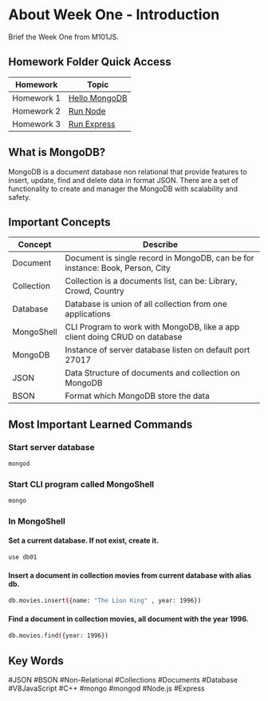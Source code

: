 # About Week One - Introduction

Brief the Week One from M101JS.

## Homework Folder Quick Access

| Homework  | Topic |
| ------------- | ------------- |
| Homework 1  | [Hello MongoDB](https://github.com/lucascco/mongoDBUniversity-M101JS/tree/master/homework/week1/hw1-1)  |
| Homework 2  | [Run Node](https://github.com/lucascco/mongoDBUniversity-M101JS/tree/master/homework/week1/hw1-2)  |
| Homework 3  | [Run Express](https://github.com/lucascco/mongoDBUniversity-M101JS/tree/master/homework/week1/hw1-3)  |


## What is MongoDB?

MongoDB is a document database non relational that provide features to insert, update, find and delete data in format JSON. There are a set of functionality to create and manager the MongoDB with scalability and safety.

## Important Concepts

| Concept  | Describe |
| ------------- | ------------- |
| Document | Document is single record in MongoDB, can be for instance: Book, Person, City   |
| Collection  | Collection is a documents list, can be: Library, Crowd, Country  |
| Database  | Database is union of all collection from one applications  |
| MongoShell  | CLI Program to work with MongoDB, like a app client doing CRUD on database  |
| MongoDB  | Instance of server database listen on default port 27017 |
| JSON  | Data Structure of documents and collection on MongoDB  |
| BSON  | Format which MongoDB store the data  |


## Most Important Learned Commands

### Start server database

```sh
mongod
```
### Start CLI program called MongoShell

```sh
mongo
```

### In MongoShell
#### Set a current database. If not exist, create it.

```sh
use db01
```
#### Insert a document in collection movies from current database with alias db.
```sh
db.movies.insert({name: "The Lion King" , year: 1996})
```

#### Find a document in collection movies, all document with the year 1996.
```sh
db.movies.find({year: 1996})
```


## Key Words
#JSON #BSON #Non-Relational #Collections #Documents #Database #V8JavaScript #C++ #mongo #mongod #Node.js #Express